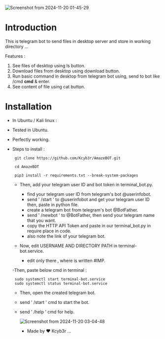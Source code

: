 ![Screenshot from 2024-11-20 01-45-29](https://github.com/user-attachments/assets/3b666932-3830-4b22-a2a0-9ddfa2ded2dc)

# Introduction
  
  This is telegram bot to send files in desktop server and store in working directory ...
  
  Features :
  1. See files of desktop using ls button.
  2. Download files from desktop using download button.
  3. Run basic command in desktop from telegram bot using, send to bot like /cmd __cmd__ & enter.
  4. See content of file using cat button.

# Installation
 - In Ubuntu / Kali linux :
 - Tested in Ubuntu.
 - Perfectly working.
 - Steps to install :
   
    ```
     git clone https://github.com/Kcyb3r/AmazeBOT.git 

     cd AmazeBOT
  
     pip3 install -r requirements.txt --break-system-packages
    ```

    - Then, add your telegram user ID and bot token in terminal_bot.py.
       - find your telegram user ID from telegram's bot @userinfobot.
       - send ' /start ' to @userinfobot and get your telegram user ID then, paste in python file.
       - create a telegram bot from telegram's bot @BotFather.
       - send ' /newbot ' to @BotFather, then send your telegram name that you want.
       - copy the HTTP API Token and paste in our terminal_bot.py in require place in code.
       - also note the link of your telegram bot.

    - Now, edit USERNAME AND DIRECTORY PATH in terminal-bot.service.
       - edit only there , where is written #IMP.
     
    -Then, paste below cmd in terminal :
   ```
    sudo systemctl start terminal-bot.service
    sudo systemctl status terminal-bot.service
   ```
   - Then, open the created telegram bot.
   - send ' /start ' cmd to start the bot.
   - send ' /help ' cmd for help.


        
     ![Screenshot from 2024-11-20 03-04-48](https://github.com/user-attachments/assets/2cd1ccc3-aa9f-4bc2-984c-1076e557b543)


     - Made by ❤️ Kcyb3r ...
